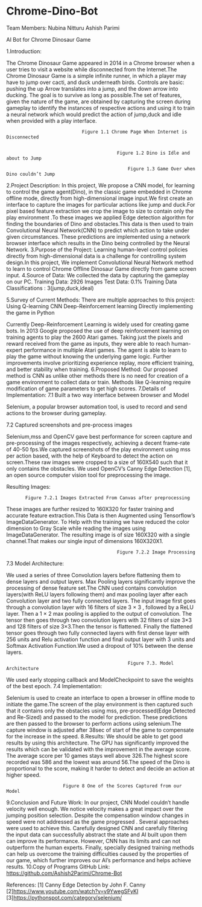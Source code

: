 # Chrome-Dino-Bot

Team Members:
Nubina Nitturu 
Ashish Parimi 

   AI Bot for Chrome Dinosaur Game



1.Introduction:

The Chrome Dinosaur Game appeared in 2014  in a Chrome browser when a user  tries to visit a website while disconnected from the Internet.The Chrome Dinosaur Game is a simple infinite runner, in which a player may have to jump over cacti, and duck underneath birds. Controls are basic: pushing the up Arrow translates into a jump, and the down arrow into ducking. The goal is to survive as long as possible.The set of features, given the nature of the game, are obtained by capturing the screen during gameplay to identify the instances of respective actions and using it to train a neural network which would predict the action of jump,duck and idle when provided with a play interface.

                                Figure 1.1 Chrome Page When Internet is Disconnected
       

                                             Figure 1.2 Dino is Idle and about to Jump

                                                 Figure 1.3 Game Over when Dino couldn’t Jump
2.Project Description:
In this project, We propose a CNN model, for learning to control the game agent(Dino), in the classic game embedded in Chrome offline mode, directly from high-dimensional image input.We first create an interface to capture the images for particular actions like jump and duck.For pixel based feature extraction we crop the image to size to contain only the play environment .To these images we applied  Edge detection algorithm for finding the boundaries of Dino and obstacles.This data  is then used to train  Convolutional Neural Network(CNN) to predict which action to take under given circumstances. These predictions are implemented using a network browser interface which results in the Dino being controlled by the Neural Network. 
3.Purpose of the Project:
Learning human-level control policies directly from high-dimensional data is a challenge for controlling system design.In this project, We implement Convolutional Neural Network method to learn to control Chrome Offline Dinosaur Game directly from game screen input.
4.Source of Data: 
We collected the data by capturing the gameplay on our PC.
Training Data: 2926 Images
Test Data: 0.1% Training Data
Classifications : 3(jump,duck,ideal)

5.Survey of Current Methods:
There are multiple approaches to this project:
Using Q-learning 
CNN
Deep-Reinforcement learning
Directly implementing the game in Python 

Currently Deep-Reinforcement Learning is widely used for creating game bots. In 2013 Google proposed the use of deep reinforcement learning on training agents to play the 2600 Atari games.  Taking just the pixels and reward received from the game as inputs, they were able to reach human-expert performance in multiple Atari games. The agent is able to learn to play the game without knowing the underlying game logic. Further improvements involve prioritizing experience replay, more efficient training, and better stability when training.
6.Proposed Method:
Our proposed method is CNN as unlike other methods there is no need for creation of a game environment to collect data or train. Methods like Q-learning require modification of game parameters to get high scores.
7.Details of Implementation:
7.1 Built a two way interface between browser and Model

Selenium, a popular browser automation tool, is used to record and send actions to the browser during gameplay.

7.2 Captured screenshots and pre-process images

Selenium,mss and OpenCV gave best performance for screen capture and pre-processing of the images respectively, achieving a decent frame-rate of 40-50 fps.We captured screenshots of the play environment using mss per action based, with the help of Keyboard to detect the action on screen.These raw images were cropped to a size of 160X540   such that it only contains the obstacles. We used OpenCV’s Canny Edge Detection [1], an open source computer vision tool for preprocessing the image.


Resulting Images:



           Figure 7.2.1 Images Extracted From Canvas after preprocessing



These images are further resized to 160X320 for faster training and accurate feature extraction.This Data is then Augmented using Tensorflow’s ImageDataGenerator.
To Help with the training we have reduced the color dimension to Gray Scale while reading the images using ImageDataGenerator. The resulting image is of size 160X320 with a single channel.That makes our single input of dimensions 160X320X1.                                           



                                             Figure 7.2.2 Image Processing

7.3 Model Architecture:

We used a series of three Convolution layers before flattening them to dense layers and output layers. Max Pooling layers significantly improve the processing of dense feature set.The CNN used contains convolution layers(with ReLU layers following them) and max pooling layer after each Convolution layer  and two fully connected layers. The input  image first goes through a convolution layer with 16 filters of size 3 × 3 , followed by a ReLU layer. Then a 1 × 2 max pooling is applied to the output of convolution. The tensor then goes through two convolution layers with 32 filters of size 3×3 and 128 filters of size 3×3.Then the tensor is flattened. Finally the flattened tensor goes through two fully connected layers with first dense layer with 256 units and Relu activation function and final output layer with 3 units and Softmax Activation Function.We used a dropout of 10% between the dense layers.


                                                 Figure 7.3. Model Architecture

We used early stopping callback and ModelCheckpoint to save the weights of the best epoch.
7.4 Implementation:

Selenium is used to create an interface  to open a browser in offline mode to initiate the game.The screen of the play environment is then captured such that it contains only the obstacles using mss, pre-processed(Edge Detected and Re-Sized) and passed to the model for prediction. These predictions are then passed to the browser to perform actions using selenium.The capture window is adjusted after 38sec of start of the game to compensate for the increase in the speed.
8.Results:
We should be able to get good results by using this architecture. The GPU has significantly improved the results which can be validated with the improvement in the average score. The average score per 10 games stays well above 326.The highest score recorded was 586 and the lowest was around 56.The speed of the Dino is proportional to the score, making it harder to detect and decide an action at higher speed. 


                         Figure 8 One of the Scores Captured from our Model                                                       
9.Conclusion and Future Work:
In our project, CNN Model couldn’t handle velocity well enough. We notice velocity makes a great impact over the jumping position selection. Despite the compensation window  changes in speed were not addressed as the game progressed . Several approaches were used to achieve this. Carefully designed CNN  and carefully filtering the input data can successfully abstract the state and AI built upon them can improve its performance. However, CNN has its limits and can not outperform the human experts. Finally, specially designed training methods can help us overcome the training difficulties caused by the properties of our game, which further improves our AI’s performance and helps achieve results.
10.Copy of Programs
GitHub Link: https://github.com/Ashish2Parimi/Chrome-Bot

References:
[1] Canny Edge Detection by John F. Canny
[2]https://www.youtube.com/watch?v=v9YwegSFyKI
[3]https://pythonspot.com/category/selenium/
